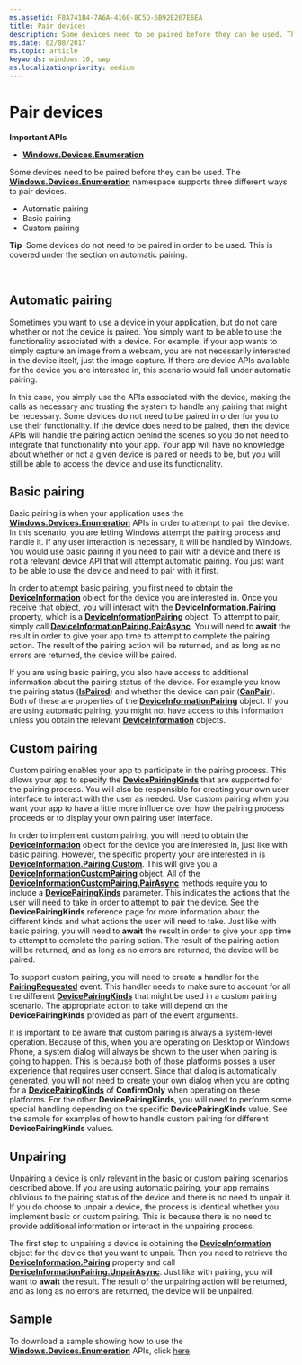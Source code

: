 ```yaml
---
ms.assetid: F8A741B4-7A6A-4160-8C5D-6B92E267E6EA
title: Pair devices
description: Some devices need to be paired before they can be used. The Windows.Devices.Enumeration namespace supports three different ways to pair devices.
ms.date: 02/08/2017
ms.topic: article
keywords: windows 10, uwp
ms.localizationpriority: medium
---
```

# Pair devices



**Important APIs**

- [**Windows.Devices.Enumeration**](https://docs.microsoft.com/en-us/uwp/api/Windows.Devices.Enumeration)

Some devices need to be paired before they can be used. The [**Windows.Devices.Enumeration**](https://msdn.microsoft.com/library/windows/apps/BR225459) namespace supports three different ways to pair devices.

-   Automatic pairing
-   Basic pairing
-   Custom pairing

**Tip**  Some devices do not need to be paired in order to be used. This is covered under the section on automatic pairing.

 

## Automatic pairing


Sometimes you want to use a device in your application, but do not care whether or not the device is paired. You simply want to be able to use the functionality associated with a device. For example, if your app wants to simply capture an image from a webcam, you are not necessarily interested in the device itself, just the image capture. If there are device APIs available for the device you are interested in, this scenario would fall under automatic pairing.

In this case, you simply use the APIs associated with the device, making the calls as necessary and trusting the system to handle any pairing that might be necessary. Some devices do not need to be paired in order for you to use their functionality. If the device does need to be paired, then the device APIs will handle the pairing action behind the scenes so you do not need to integrate that functionality into your app. Your app will have no knowledge about whether or not a given device is paired or needs to be, but you will still be able to access the device and use its functionality.

## Basic pairing


Basic pairing is when your application uses the [**Windows.Devices.Enumeration**](https://msdn.microsoft.com/library/windows/apps/BR225459) APIs in order to attempt to pair the device. In this scenario, you are letting Windows attempt the pairing process and handle it. If any user interaction is necessary, it will be handled by Windows. You would use basic pairing if you need to pair with a device and there is not a relevant device API that will attempt automatic pairing. You just want to be able to use the device and need to pair with it first.

In order to attempt basic pairing, you first need to obtain the [**DeviceInformation**](https://msdn.microsoft.com/library/windows/apps/BR225393) object for the device you are interested in. Once you receive that object, you will interact with the [**DeviceInformation.Pairing**](https://msdn.microsoft.com/library/windows/apps/windows.devices.enumeration.deviceinformation.pairing.aspx) property, which is a [**DeviceInformationPairing**](https://msdn.microsoft.com/library/windows/apps/windows.devices.enumeration.deviceinformation.pairing.aspx) object. To attempt to pair, simply call [**DeviceInformationPairing.PairAsync**](https://msdn.microsoft.com/library/windows/apps/mt608800). You will need to **await** the result in order to give your app time to attempt to complete the pairing action. The result of the pairing action will be returned, and as long as no errors are returned, the device will be paired.

If you are using basic pairing, you also have access to additional information about the pairing status of the device. For example you know the pairing status ([**IsPaired**](https://docs.microsoft.com/en-us/uwp/api/Windows.Devices.Enumeration.DeviceInformationPairing.IsPaired)) and whether the device can pair ([**CanPair**](https://docs.microsoft.com/en-us/uwp/api/Windows.Devices.Enumeration.DeviceInformationPairing.CanPair)). Both of these are properties of the [**DeviceInformationPairing**](https://msdn.microsoft.com/library/windows/apps/windows.devices.enumeration.deviceinformation.pairing.aspx) object. If you are using automatic pairing, you might not have access to this information unless you obtain the relevant [**DeviceInformation**](https://msdn.microsoft.com/library/windows/apps/BR225393) objects.

## Custom pairing


Custom pairing enables your app to participate in the pairing process. This allows your app to specify the [**DevicePairingKinds**](https://msdn.microsoft.com/library/windows/apps/Mt608808) that are supported for the pairing process. You will also be responsible for creating your own user interface to interact with the user as needed. Use custom pairing when you want your app to have a little more influence over how the pairing process proceeds or to display your own pairing user interface.

In order to implement custom pairing, you will need to obtain the [**DeviceInformation**](https://msdn.microsoft.com/library/windows/apps/BR225393) object for the device you are interested in, just like with basic pairing. However, the specific property your are interested in is [**DeviceInformation.Pairing.Custom**](https://msdn.microsoft.com/library/windows/apps/windows.devices.enumeration.deviceinformationpairing.custom.aspx). This will give you a [**DeviceInformationCustomPairing**](https://msdn.microsoft.com/library/windows/apps/windows.devices.enumeration.deviceinformationcustompairing.aspx) object. All of the [**DeviceInformationCustomPairing.PairAsync**](https://msdn.microsoft.com/library/windows/apps/windows.devices.enumeration.deviceinformationcustompairing.pairasync.aspx) methods require you to include a [**DevicePairingKinds**](https://msdn.microsoft.com/library/windows/apps/Mt608808) parameter. This indicates the actions that the user will need to take in order to attempt to pair the device. See the **DevicePairingKinds** reference page for more information about the different kinds and what actions the user will need to take. Just like with basic pairing, you will need to **await** the result in order to give your app time to attempt to complete the pairing action. The result of the pairing action will be returned, and as long as no errors are returned, the device will be paired.

To support custom pairing, you will need to create a handler for the [**PairingRequested**](https://msdn.microsoft.com/library/windows/apps/windows.devices.enumeration.deviceinformationcustompairing.pairingrequested.aspx) event. This handler needs to make sure to account for all the different [**DevicePairingKinds**](https://msdn.microsoft.com/library/windows/apps/Mt608808) that might be used in a custom pairing scenario. The appropriate action to take will depend on the **DevicePairingKinds** provided as part of the event arguments.

It is important to be aware that custom pairing is always a system-level operation. Because of this, when you are operating on Desktop or Windows Phone, a system dialog will always be shown to the user when pairing is going to happen. This is because both of those platforms posses a user experience that requires user consent. Since that dialog is automatically generated, you will not need to create your own dialog when you are opting for a [**DevicePairingKinds**](https://msdn.microsoft.com/library/windows/apps/Mt608808) of **ConfirmOnly** when operating on these platforms. For the other **DevicePairingKinds**, you will need to perform some special handling depending on the specific **DevicePairingKinds** value. See the sample for examples of how to handle custom pairing for different **DevicePairingKinds** values.

## Unpairing


Unpairing a device is only relevant in the basic or custom pairing scenarios described above. If you are using automatic pairing, your app remains oblivious to the pairing status of the device and there is no need to unpair it. If you do choose to unpair a device, the process is identical whether you implement basic or custom pairing. This is because there is no need to provide additional information or interact in the unpairing process.

The first step to unpairing a device is obtaining the [**DeviceInformation**](https://msdn.microsoft.com/library/windows/apps/BR225393) object for the device that you want to unpair. Then you need to retrieve the [**DeviceInformation.Pairing**](https://msdn.microsoft.com/library/windows/apps/windows.devices.enumeration.deviceinformation.pairing.aspx) property and call [**DeviceInformationPairing.UnpairAsync**](https://msdn.microsoft.com/library/windows/apps/windows.devices.enumeration.deviceinformationpairing.unpairasync). Just like with pairing, you will want to **await** the result. The result of the unpairing action will be returned, and as long as no errors are returned, the device will be unpaired.

## Sample


To download a sample showing how to use the [**Windows.Devices.Enumeration**](https://msdn.microsoft.com/library/windows/apps/BR225459) APIs, click [here](http://go.microsoft.com/fwlink/?LinkID=620536).

 

 
